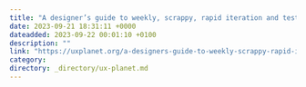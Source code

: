 ```yaml
---
title: "A designer’s guide to weekly, scrappy, rapid iteration and testing"
date: 2023-09-21 18:31:11 +0000
dateadded: 2023-09-22 00:01:10 +0100
description: ""
link: "https://uxplanet.org/a-designers-guide-to-weekly-scrappy-rapid-iteration-and-testing-7a53c2e32?source=rss----819cc2aaeee0---4"
category:
directory: _directory/ux-planet.md
---
```

